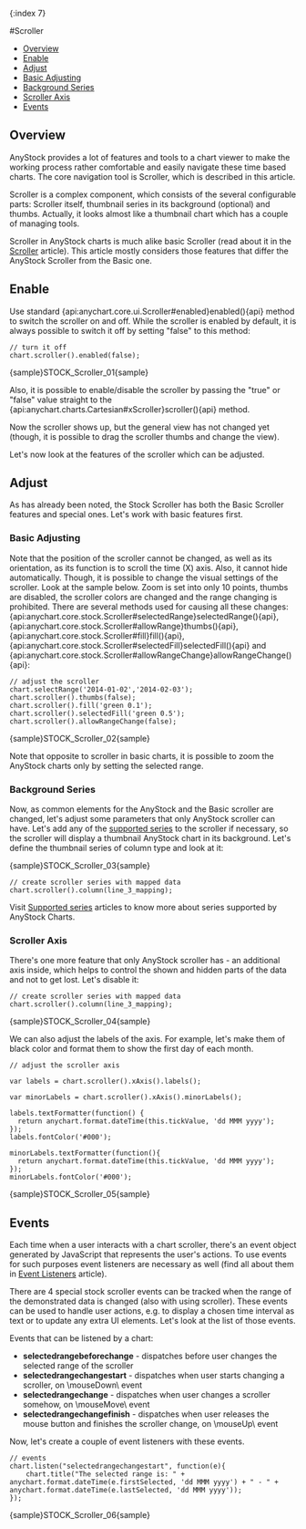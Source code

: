 {:index 7}

#Scroller

* [Overview](#overview)
* [Enable](#enable)
* [Adjust](#adjust)
 * [Basic Adjusting](#basic_adjusting)
 * [Background Series](#background_series)
 * [Scroller Axis](#scroller_axis)
* [Events](#events)

## Overview

AnyStock provides a lot of features and tools to a chart viewer to make the working process rather comfortable and easily navigate these time based charts. The core navigation tool is Scroller, which is described in this article.

Scroller is a complex component, which consists of the several configurable parts: Scroller itself, thumbnail series in its background (optional) and thumbs. Actually, it looks almost like a thumbnail chart which has a couple of managing tools.

Scroller in AnyStock charts is much alike basic Scroller (read about it in the [Scroller](../Common_Settings/Scroller) article). This article mostly considers those features that differ the AnyStock Scroller from the Basic one.

## Enable

Use standard {api:anychart.core.ui.Scroller#enabled}enabled(){api} method to switch the scroller on and off. While the scroller is enabled by default, it is always possible to switch it off by setting "false" to this method:

```
// turn it off
chart.scroller().enabled(false);
```

{sample}STOCK\_Scroller\_01{sample}

Also, it is possible to enable/disable the scroller by passing the "true" or "false" value straight to the {api:anychart.charts.Cartesian#xScroller}scroller(){api} method.

Now the scroller shows up, but the general view has not changed yet (though, it is possible to drag the scroller thumbs and change the view). 

Let's now look at the features of the scroller which can be adjusted.

## Adjust

As has already been noted, the Stock Scroller has both the Basic Scroller features and special ones. Let's work with basic features first.

### Basic Adjusting

Note that the position of the scroller cannot be changed, as well as its orientation, as its function is to scroll the time (X) axis. Also, it cannot hide automatically. Though, it is possible to change the visual settings of the scroller. Look at the sample below. Zoom is set into only 10 points, thumbs are disabled, the scroller colors are changed and the range changing is prohibited. There are several methods used for causing all these changes: {api:anychart.core.stock.Scroller#selectedRange}selectedRange(){api}, {api:anychart.core.stock.Scroller#allowRange}thumbs(){api}, {api:anychart.core.stock.Scroller#fill}fill(){api}, {api:anychart.core.stock.Scroller#selectedFill}selectedFill(){api} and {api:anychart.core.stock.Scroller#allowRangeChange}allowRangeChange(){api}:

```
// adjust the scroller
chart.selectRange('2014-01-02','2014-02-03');
chart.scroller().thumbs(false);
chart.scroller().fill('green 0.1');
chart.scroller().selectedFill('green 0.5');
chart.scroller().allowRangeChange(false);
```

{sample}STOCK\_Scroller\_02{sample}

Note that opposite to scroller in basic charts, it is possible to zoom the AnyStock charts only by setting the selected range.

### Background Series

Now, as common elements for the AnyStock and the Basic scroller are changed, let's adjust some parameters that only AnyStock scroller can have. Let's add any of the [supported series](Supported_Series) to the scroller if necessary, so the scroller will display a thumbnail AnyStock chart in its background. Let's define the thumbnail series of column type and look at it:

{sample}STOCK\_Scroller\_03{sample}

```
// create scroller series with mapped data
chart.scroller().column(line_3_mapping);
```

Visit [Supported series](Supported_Series) articles to know more about series supported by AnyStock Charts.

### Scroller Axis

There's one more feature that only AnyStock scroller has - an additional axis inside, which helps to control the shown and hidden parts of the data and not to get lost. Let's disable it:

```
// create scroller series with mapped data
chart.scroller().column(line_3_mapping);
```

{sample}STOCK\_Scroller\_04{sample}

We can also adjust the labels of the axis. For example, let's make them of black color and format them to show the first day of each month.

```
// adjust the scroller axis

var labels = chart.scroller().xAxis().labels();

var minorLabels = chart.scroller().xAxis().minorLabels();
    
labels.textFormatter(function() {
  return anychart.format.dateTime(this.tickValue, 'dd MMM yyyy');
});
labels.fontColor('#000');

minorLabels.textFormatter(function(){
  return anychart.format.dateTime(this.tickValue, 'dd MMM yyyy');
});
minorLabels.fontColor('#000');
```

{sample}STOCK\_Scroller\_05{sample}

## Events

Each time when a user interacts with a chart scroller, there's an event object generated by JavaScript that represents the user's actions. To use events for such purposes event listeners are necessary as well (find all about them in [Event Listeners](../Common_Settings/Event_Listeners) article).

There are 4 special stock scroller events can be tracked when the range of the demonstrated data is changed (also with using scroller). These events can be used to handle user actions, e.g. to display a chosen time interval as text or to update any extra UI elements. Let's look at the list of those events.

Events that can be listened by a chart:
* **selectedrangebeforechange** - dispatches before user changes the selected range of the scroller
* **selectedrangechangestart** - dispatches when user starts changing a scroller, on \mouseDown\ event 
* **selectedrangechange** - dispatches when user changes a scroller somehow, on \mouseMove\ event
* **selectedrangechangefinish** - dispatches when user releases the mouse button and finishes the scroller change, on \mouseUp\ event

Now, let's create a couple of event listeners with these events. 

```
// events
chart.listen("selectedrangechangestart", function(e){
    chart.title("The selected range is: " + anychart.format.dateTime(e.firstSelected, 'dd MMM yyyy') + " - " + anychart.format.dateTime(e.lastSelected, 'dd MMM yyyy'));
});
```

{sample}STOCK\_Scroller\_06{sample}